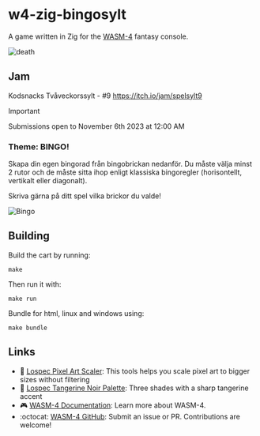 # w4-zig-bingosylt

A game written in Zig for the [WASM-4](https://wasm4.org) fantasy console.

![death](https://i.imgur.com/VU2HYxl.png)

## Jam

Kodsnacks Tvåveckorssylt - #9
<https://itch.io/jam/spelsylt9>

> [!IMPORTANT]
> Submissions open to November 6th 2023 at 12:00 AM

### Theme: BINGO!

Skapa din egen bingorad från bingobrickan nedanför. Du måste välja minst 2 rutor och de måste sitta ihop enligt klassiska bingoregler (horisontellt, vertikalt eller diagonalt).

Skriva gärna på ditt spel vilka brickor du valde!

![Bingo](https://i.imgur.com/K96Cb2N.png)

## Building

Build the cart by running:

```shell
make
```

Then run it with:

```shell
make run
```

Bundle for html, linux and windows using:

```shell
make bundle
```

## Links

- :art: [Lospec Pixel Art Scaler](https://lospec.com/pixel-art-scaler/): This tools helps you scale pixel art to bigger sizes without filtering
- :tangerine: [Lospec Tangerine Noir Palette](https://lospec.com/palette-list/tangerine-noir): Three shades with a sharp tangerine accent
- :video_game: [WASM-4 Documentation](https://wasm4.org/docs): Learn more about WASM-4.
- :octocat: [WASM-4 GitHub](https://github.com/aduros/wasm4): Submit an issue or PR. Contributions are welcome!

